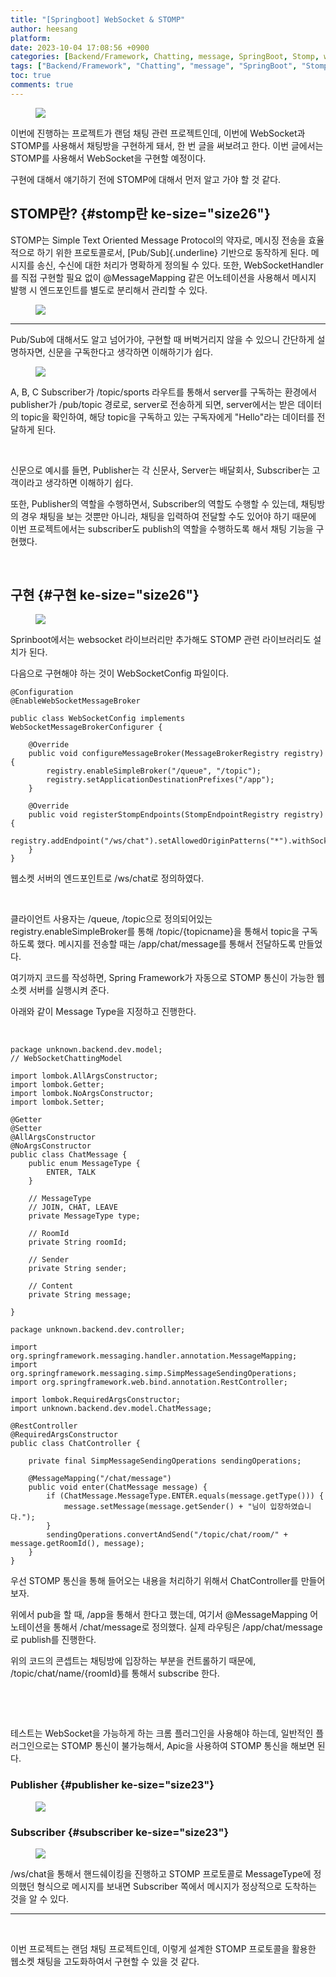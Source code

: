 ```yaml
---
title: "[Springboot] WebSocket & STOMP"
author: heesang
platform: 
date: 2023-10-04 17:08:56 +0900
categories: [Backend/Framework, Chatting, message, SpringBoot, Stomp, websocket, WS]
tags: ["Backend/Framework", "Chatting", "message", "SpringBoot", "Stomp", "websocket", "WS"]
toc: true
comments: true
---
```

<figure class="imageblock alignCenter" data-ke-mobilestyle="widthOrigin"
data-origin-width="750" data-origin-height="343">
<span
data-url="https://blog.kakaocdn.net/dn/0hMFz/btswPWebkMz/PK7kxzCwlAb8SlkE8TeVPK/img.png"
data-lightbox="lightbox"><img
src="https://blog.kakaocdn.net/dn/0hMFz/btswPWebkMz/PK7kxzCwlAb8SlkE8TeVPK/img.png"
srcset="https://img1.daumcdn.net/thumb/R1280x0/?scode=mtistory2&amp;fname=https%3A%2F%2Fblog.kakaocdn.net%2Fdn%2F0hMFz%2FbtswPWebkMz%2FPK7kxzCwlAb8SlkE8TeVPK%2Fimg.png"
onerror="this.onerror=null; this.src=&#39;//t1.daumcdn.net/tistory_admin/static/images/no-image-v1.png&#39;; this.srcset=&#39;//t1.daumcdn.net/tistory_admin/static/images/no-image-v1.png&#39;;"
data-origin-width="750" data-origin-height="343" /></span>
</figure>

이번에 진행하는 프로젝트가 랜덤 채팅 관련 프로젝트인데, 이번에
WebSocket과 STOMP를 사용해서 채팅방을 구현하게 돼서, 한 번 글을 써보려고
한다. 이번 글에서는 STOMP를 사용해서 WebSocket을 구현할 예정이다.

구현에 대해서 얘기하기 전에 STOMP에 대해서 먼저 알고 가야 할 것 같다.

## STOMP란? {#stomp란 ke-size="size26"}

STOMP는 Simple Text Oriented Message Protocol의 약자로, 메시징 전송을
효율적으로 하기 위한 프로토콜로서, [Pub/Sub]{.underline} 기반으로
동작하게 된다. 메시지를 송신, 수신에 대한 처리가 명확하게 정의될 수
있다. 또한, WebSocketHandler를 직접 구현할 필요 없이 \@MessageMapping
같은 어노테이션을 사용해서 메시지 발행 시 엔드포인트를 별도로 분리해서
관리할 수 있다. 

<figure class="imageblock alignCenter" data-ke-mobilestyle="widthOrigin"
data-origin-width="539" data-origin-height="111">
<span
data-url="https://blog.kakaocdn.net/dn/emQdI7/btswgWT2p1f/McQ6hybEgnkAtL1IBsyJE1/img.png"
data-lightbox="lightbox"><img
src="https://blog.kakaocdn.net/dn/emQdI7/btswgWT2p1f/McQ6hybEgnkAtL1IBsyJE1/img.png"
srcset="https://img1.daumcdn.net/thumb/R1280x0/?scode=mtistory2&amp;fname=https%3A%2F%2Fblog.kakaocdn.net%2Fdn%2FemQdI7%2FbtswgWT2p1f%2FMcQ6hybEgnkAtL1IBsyJE1%2Fimg.png"
onerror="this.onerror=null; this.src=&#39;//t1.daumcdn.net/tistory_admin/static/images/no-image-v1.png&#39;; this.srcset=&#39;//t1.daumcdn.net/tistory_admin/static/images/no-image-v1.png&#39;;"
data-origin-width="539" data-origin-height="111" /></span>
</figure>

------------------------------------------------------------------------

Pub/Sub에 대해서도 알고 넘어가야, 구현할 때 버벅거리지 않을 수 있으니
간단하게 설명하자면, 신문을 구독한다고 생각하면 이해하기가 쉽다. 

<figure class="imageblock alignCenter" data-ke-mobilestyle="widthOrigin"
data-origin-width="1197" data-origin-height="604">
<span
data-url="https://blog.kakaocdn.net/dn/Lxcxw/btswUV7hDm0/o9gCOG8H4WmKDsnqi2TYVk/img.png"
data-lightbox="lightbox"><img
src="https://blog.kakaocdn.net/dn/Lxcxw/btswUV7hDm0/o9gCOG8H4WmKDsnqi2TYVk/img.png"
srcset="https://img1.daumcdn.net/thumb/R1280x0/?scode=mtistory2&amp;fname=https%3A%2F%2Fblog.kakaocdn.net%2Fdn%2FLxcxw%2FbtswUV7hDm0%2Fo9gCOG8H4WmKDsnqi2TYVk%2Fimg.png"
onerror="this.onerror=null; this.src=&#39;//t1.daumcdn.net/tistory_admin/static/images/no-image-v1.png&#39;; this.srcset=&#39;//t1.daumcdn.net/tistory_admin/static/images/no-image-v1.png&#39;;"
data-origin-width="1197" data-origin-height="604" /></span>
</figure>

A, B, C Subscriber가 /topic/sports 라우트를 통해서 server를 구독하는
환경에서 publisher가 /pub/topic 경로로, server로 전송하게 되면,
server에서는 받은 데이터의 topic을 확인하여, 해당 topic을 구독하고 있는
구독자에게 \"Hello\"라는 데이터를 전달하게 된다.

 

신문으로 예시를 들면, Publisher는 각 신문사, Server는 배달회사,
Subscriber는 고객이라고 생각하면 이해하기 쉽다.

또한, Publisher의 역할을 수행하면서, Subscriber의 역할도 수행할 수
있는데, 채팅방의 경우 채팅을 보는 것뿐만 아니라, 채팅을 입력하여 전달할
수도 있어야 하기 때문에 이번 프로젝트에서는 subscriber도 publish의
역할을 수행하도록 해서 채팅 기능을 구현했다.

 

## 구현 {#구현 ke-size="size26"}

<figure class="imageblock alignCenter" data-ke-mobilestyle="widthOrigin"
data-origin-width="783" data-origin-height="267">
<span
data-url="https://blog.kakaocdn.net/dn/rrPtU/btsv91hyatu/zdHJBLkxN7ggi6fPhGJVdK/img.png"
data-lightbox="lightbox"><img
src="https://blog.kakaocdn.net/dn/rrPtU/btsv91hyatu/zdHJBLkxN7ggi6fPhGJVdK/img.png"
srcset="https://img1.daumcdn.net/thumb/R1280x0/?scode=mtistory2&amp;fname=https%3A%2F%2Fblog.kakaocdn.net%2Fdn%2FrrPtU%2Fbtsv91hyatu%2FzdHJBLkxN7ggi6fPhGJVdK%2Fimg.png"
onerror="this.onerror=null; this.src=&#39;//t1.daumcdn.net/tistory_admin/static/images/no-image-v1.png&#39;; this.srcset=&#39;//t1.daumcdn.net/tistory_admin/static/images/no-image-v1.png&#39;;"
data-origin-width="783" data-origin-height="267" /></span>
</figure>

Sprinboot에서는 websocket 라이브러리만 추가해도 STOMP 관련 라이브러리도
설치가 된다.

다음으로 구현해야 하는 것이 WebSocketConfig 파일이다.

``` {#code_1696403262955 .java ke-language="java" ke-type="codeblock"}
@Configuration
@EnableWebSocketMessageBroker

public class WebSocketConfig implements WebSocketMessageBrokerConfigurer {

    @Override
    public void configureMessageBroker(MessageBrokerRegistry registry) {
        registry.enableSimpleBroker("/queue", "/topic");
        registry.setApplicationDestinationPrefixes("/app");
    }

    @Override
    public void registerStompEndpoints(StompEndpointRegistry registry) {
        registry.addEndpoint("/ws/chat").setAllowedOriginPatterns("*").withSockJS();
    }
}
```

웹소켓 서버의 엔드포인트로 /ws/chat로 정의하였다.

 

클라이언트 사용자는 /queue, /topic으로 정의되어있는
registry.enableSimpleBroker를 통해 /topic/{topicname}을 통해서 topic을
구독하도록 했다. 메시지를 전송할 때는 /app/chat/message를 통해서
전달하도록 만들었다.

여기까지 코드를 작성하면, Spring Framework가 자동으로 STOMP 통신이
가능한 웹소켓 서버를 실행시켜 준다.

아래와 같이 Message Type을 지정하고 진행한다.

 

``` {#code_1696406576497 .typescript style="background-color: #f8f8f8; color: #383a42; text-align: start;" ke-type="codeblock" ke-language="java"}
package unknown.backend.dev.model;
// WebSocketChattingModel

import lombok.AllArgsConstructor;
import lombok.Getter;
import lombok.NoArgsConstructor;
import lombok.Setter;

@Getter
@Setter
@AllArgsConstructor
@NoArgsConstructor
public class ChatMessage {
    public enum MessageType {
        ENTER, TALK
    }

    // MessageType
    // JOIN, CHAT, LEAVE
    private MessageType type;

    // RoomId
    private String roomId;

    // Sender
    private String sender;

    // Content
    private String message;

}
```

``` {#code_1696406526474 .crystal style="background-color: #f8f8f8; color: #383a42; text-align: start;" ke-language="java" ke-type="codeblock"}
package unknown.backend.dev.controller;

import org.springframework.messaging.handler.annotation.MessageMapping;
import org.springframework.messaging.simp.SimpMessageSendingOperations;
import org.springframework.web.bind.annotation.RestController;

import lombok.RequiredArgsConstructor;
import unknown.backend.dev.model.ChatMessage;

@RestController
@RequiredArgsConstructor
public class ChatController {

    private final SimpMessageSendingOperations sendingOperations;

    @MessageMapping("/chat/message")
    public void enter(ChatMessage message) {
        if (ChatMessage.MessageType.ENTER.equals(message.getType())) {
            message.setMessage(message.getSender() + "님이 입장하였습니다.");
        }
        sendingOperations.convertAndSend("/topic/chat/room/" + message.getRoomId(), message);
    }
}
```

우선 STOMP 통신을 통해 들어오는 내용을 처리하기 위해서 ChatController를
만들어보자.

위에서 pub을 할 때, /app을 통해서 한다고 했는데, 여기서 \@MessageMapping
어노테이션을 통해서 /chat/message로 정의했다. 실제 라우팅은
/app/chat/message로 publish를 진행한다.

위의 코드의 콘셉트는 채팅방에 입장하는 부분을 컨트롤하기 때문에,
/topic/chat/name/{roomId}를 통해서 subscribe 한다.

 

 

테스트는 WebSocket을 가능하게 하는 크롬 플러그인을 사용해야 하는데,
일반적인 플러그인으로는 STOMP 통신이 불가능해서, Apic을 사용하여 STOMP
통신을 해보면 된다.

### Publisher {#publisher ke-size="size23"}

<figure class="imageblock alignCenter" data-ke-mobilestyle="widthOrigin"
data-origin-width="1548" data-origin-height="570">
<span
data-url="https://blog.kakaocdn.net/dn/lXJ0w/btswJCAolHE/1xCKFkRrQzoHBO04GWPSTK/img.png"
data-lightbox="lightbox"><img
src="https://blog.kakaocdn.net/dn/lXJ0w/btswJCAolHE/1xCKFkRrQzoHBO04GWPSTK/img.png"
srcset="https://img1.daumcdn.net/thumb/R1280x0/?scode=mtistory2&amp;fname=https%3A%2F%2Fblog.kakaocdn.net%2Fdn%2FlXJ0w%2FbtswJCAolHE%2F1xCKFkRrQzoHBO04GWPSTK%2Fimg.png"
onerror="this.onerror=null; this.src=&#39;//t1.daumcdn.net/tistory_admin/static/images/no-image-v1.png&#39;; this.srcset=&#39;//t1.daumcdn.net/tistory_admin/static/images/no-image-v1.png&#39;;"
data-origin-width="1548" data-origin-height="570" /></span>
</figure>

### Subscriber {#subscriber ke-size="size23"}

<figure class="imageblock alignCenter" data-ke-mobilestyle="widthOrigin"
data-origin-width="1557" data-origin-height="571">
<span
data-url="https://blog.kakaocdn.net/dn/cFekEp/btsw6ClQ1E9/ykzhN3VWHpR9I10RuKOOUK/img.png"
data-lightbox="lightbox"><img
src="https://blog.kakaocdn.net/dn/cFekEp/btsw6ClQ1E9/ykzhN3VWHpR9I10RuKOOUK/img.png"
srcset="https://img1.daumcdn.net/thumb/R1280x0/?scode=mtistory2&amp;fname=https%3A%2F%2Fblog.kakaocdn.net%2Fdn%2FcFekEp%2Fbtsw6ClQ1E9%2FykzhN3VWHpR9I10RuKOOUK%2Fimg.png"
onerror="this.onerror=null; this.src=&#39;//t1.daumcdn.net/tistory_admin/static/images/no-image-v1.png&#39;; this.srcset=&#39;//t1.daumcdn.net/tistory_admin/static/images/no-image-v1.png&#39;;"
data-origin-width="1557" data-origin-height="571" /></span>
</figure>

/ws/chat을 통해서 핸드쉐이킹을 진행하고 STOMP 프로토콜로 MessageType에
정의했던 형식으로 메시지를 보내면 Subscriber 쪽에서 메시지가 정상적으로
도착하는 것을 알 수 있다.

------------------------------------------------------------------------

 

이번 프로젝트는 랜덤 채팅 프로젝트인데, 이렇게 설계한 STOMP 프로토콜을
활용한 웹소켓 채팅을 고도화하여서 구현할 수 있을 것 같다.

 
